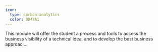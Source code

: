 ```yaml
---
icon:
  type: carbon:analytics
  color: 0D47A1
---
```


This module will offer the student a process and tools to access the business visibility of a technical idea, and to develop the best business approac ... 
